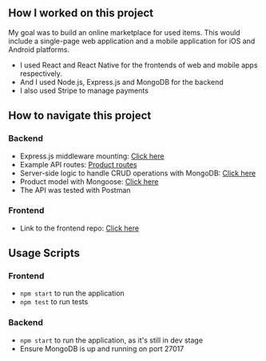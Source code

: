 ## How I worked on this project

My goal was to build an online marketplace for used items. This would include a single-page web application and a mobile application for iOS and Android platforms.

- I used React and React Native for the frontends of web and mobile apps respectively.
- And I used Node.js, Express.js and MongoDB for the backend
- I also used Stripe to manage payments

## How to navigate this project

### Backend

- Express.js middleware mounting: [Click here](https://github.com/Lambertyubin/marketplace_backend/blob/main/app.js#L34)
- Example API routes: [Product routes](https://github.com/Lambertyubin/marketplace_backend/blob/main/routes/product.routes.js#L8)
- Server-side logic to handle CRUD operations with MongoDB: [Click here](https://github.com/Lambertyubin/marketplace_backend/blob/main/routes/product.routes.js#L8)
- Product model with Mongoose: [Click here](https://github.com/Lambertyubin/marketplace_backend/blob/main/models/product.model.js#L3)
- The API was tested with Postman

### Frontend

- Link to the frontend repo: [Click here](https://github.com/Lambertyubin/marketplace_frontend)


## Usage Scripts

### Frontend

- `npm start` to run the application
- `npm test` to run tests

### Backend

- `npm start` to run the application, as it's still in dev stage
- Ensure MongoDB is up and running on port 27017
